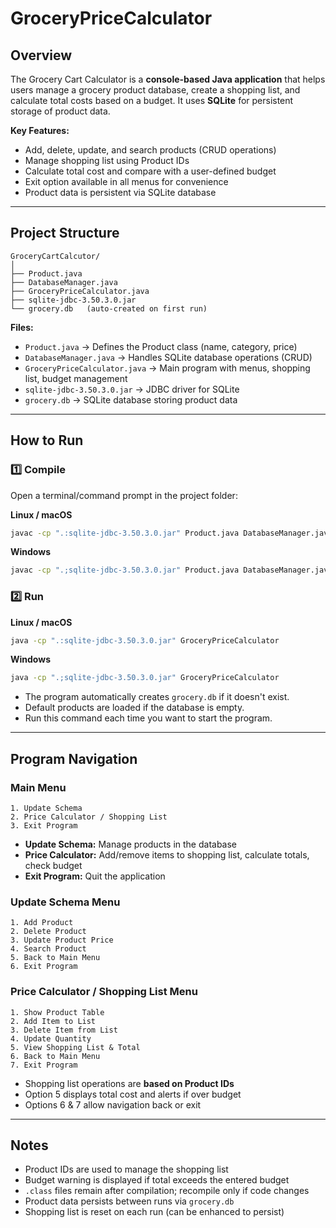 # GroceryPriceCalculator

## Overview
The Grocery Cart Calculator is a **console-based Java application** that helps users manage a grocery product database, create a shopping list, and calculate total costs based on a budget. It uses **SQLite** for persistent storage of product data.

**Key Features:**
- Add, delete, update, and search products (CRUD operations)
- Manage shopping list using Product IDs
- Calculate total cost and compare with a user-defined budget
- Exit option available in all menus for convenience
- Product data is persistent via SQLite database

---

## Project Structure
```
GroceryCartCalcutor/
│
├── Product.java
├── DatabaseManager.java
├── GroceryPriceCalculator.java
├── sqlite-jdbc-3.50.3.0.jar
└── grocery.db   (auto-created on first run)
```

**Files:**
- `Product.java` → Defines the Product class (name, category, price)
- `DatabaseManager.java` → Handles SQLite database operations (CRUD)
- `GroceryPriceCalculator.java` → Main program with menus, shopping list, budget management
- `sqlite-jdbc-3.50.3.0.jar` → JDBC driver for SQLite
- `grocery.db` → SQLite database storing product data

---

## How to Run

### 1️⃣ Compile
Open a terminal/command prompt in the project folder:

**Linux / macOS**
```bash
javac -cp ".:sqlite-jdbc-3.50.3.0.jar" Product.java DatabaseManager.java GroceryPricePredictor.java
```

**Windows**
```bash
javac -cp ".;sqlite-jdbc-3.50.3.0.jar" Product.java DatabaseManager.java GroceryPriceCalculator.java
```

### 2️⃣ Run
**Linux / macOS**
```bash
java -cp ".:sqlite-jdbc-3.50.3.0.jar" GroceryPriceCalculator
```

**Windows**
```bash
java -cp ".;sqlite-jdbc-3.50.3.0.jar" GroceryPriceCalculator
```

- The program automatically creates `grocery.db` if it doesn't exist.
- Default products are loaded if the database is empty.
- Run this command each time you want to start the program.

---

## Program Navigation

### Main Menu
```
1. Update Schema
2. Price Calculator / Shopping List
3. Exit Program
```
- **Update Schema:** Manage products in the database  
- **Price Calculator:** Add/remove items to shopping list, calculate totals, check budget  
- **Exit Program:** Quit the application  

### Update Schema Menu
```
1. Add Product
2. Delete Product
3. Update Product Price
4. Search Product
5. Back to Main Menu
6. Exit Program
```

### Price Calculator / Shopping List Menu
```
1. Show Product Table
2. Add Item to List
3. Delete Item from List
4. Update Quantity
5. View Shopping List & Total
6. Back to Main Menu
7. Exit Program
```

- Shopping list operations are **based on Product IDs**  
- Option 5 displays total cost and alerts if over budget  
- Options 6 & 7 allow navigation back or exit  

---

## Notes
- Product IDs are used to manage the shopping list  
- Budget warning is displayed if total exceeds the entered budget  
- `.class` files remain after compilation; recompile only if code changes  
- Product data persists between runs via `grocery.db`  
- Shopping list is reset on each run (can be enhanced to persist)
